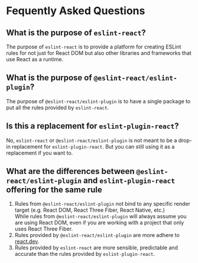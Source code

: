 # Fequently Asked Questions

## What is the purpose of `eslint-react`?

The purpose of `eslint-react` is to provide a platform for creating ESLint rules for not just for React DOM but also other libraries and frameworks that use React as a runtime.

## What is the purpose of `@eslint-react/eslint-plugin`?

The purpose of `@eslint-react/eslint-plugin` is to have a single package to put all the rules provided by `eslint-react`.

## Is this a replacement for `eslint-plugin-react`?

No, `eslint-react` or `@eslint-react/eslint-plugin` is not meant to be a drop-in replacement for `eslint-plugin-react`. But you can still using it as a replacement if you want to.

## What are the differences between `@eslint-react/eslint-plugin` and `eslint-plugin-react` offering for the same rule

1. Rules from `@eslint-react/eslint-plugin` not bind to any specific render target (e.g. React DOM, React Three Fiber, React Native, etc.)\
   While rules from `@eslint-react/eslint-plugin` will always assume you are using React DOM, even if you are working with a project that only uses React Three Fiber.
2. Rules provided by `@eslint-react/eslint-plugin` are more adhere to [react.dev](https://react.dev).
3. Rules provided by `eslint-react` are more sensible, predictable and accurate than the rules provided by `eslint-plugin-react`.
